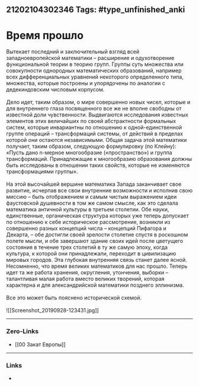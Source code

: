 21202104302346
Tags: #type_unfinished_anki 
---
# Время прошло

Вытекает последний и заключительный взгляд всей западноевропейской математики – расширение и одухотворение функциональной теории в теорию групп. Группы суть множества или совокупности однородных математических образований, например всех дифференциальных уравнений некоторого определенного типа, множества, которые построены и упорядочены по аналогии с дедекиндовским числовым корпусом. <br><br>Дело идет, таким образом, о мире совершенно новых чисел, которые и для внутреннего глаза посвященного все же не вполне свободны от известной доли чувственности. Выдвигаются исследования известных элементов этих величайших по своей абстрактности формальных систем, которые инвариантны по отношению к одной-единственной группе операций – трансформаций системы, от действий в пределах которой они остаются независимыми. Общая задача этой математики получает, таким образом, следующую формулировку (по Клейну): «Пусть дано n-мерное многообразие («пространство») и группа трансформаций. Принадлежащие к многообразию образования должны быть исследованы в отношении таких свойств, которые не изменяются трансформациями группы».<br><br>На этой высочайшей вершине математика Запада заканчивает свое развитие, исчерпав все свои внутренние возможности и исполнив свою миссию – быть отображением и самым чистым выражением идеи фаустовской душевности в том же самом смысле, как это сделала математика античной культуры в третьем столетии. Обе науки, единственные, органическая структура которых уже теперь допускает по отношению к себе историческое рассмотрение, возникли из совершенно разных концепций числа – концепций Пифагора и Декарта, – обе достигли своей зрелости столетие спустя в роскошном полете мысли, и обе завершают здание своих идей после цветущего состояния в течение трех столетий в ту же самую эпоху, когда культура, к которой они принадлежали, переходит в цивилизацию мировых городов. Эта глубокая внутренняя связь станет далее ясной. Несомненно, что время великих математиков для нас прошло. Теперь идет та же работа хранения, округления, утончения, выборки – талантливая малая работа вместо великих творений, которая характерна и для александрийской математики позднего эллинизма.<br><br>Все это может быть пояснено исторической схемой.<br><br>![[Screenshot_20190928-123431.jpg]]

---
### Zero-Links
- [[00 Закат Европы]]
---
### Links
-